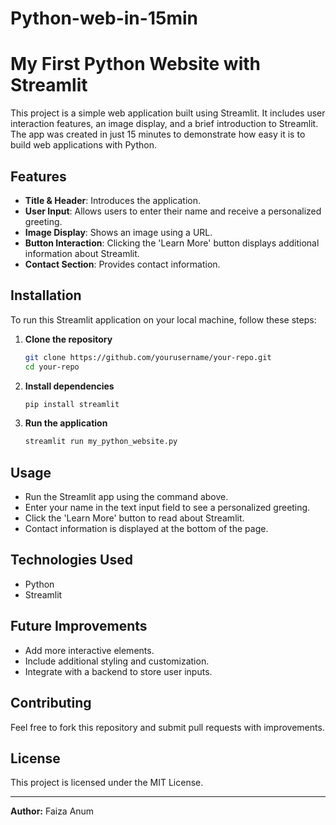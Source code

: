 # Python-web-in-15min
# My First Python Website with Streamlit

This project is a simple web application built using Streamlit. It includes user interaction features, an image display, and a brief introduction to Streamlit. The app was created in just 15 minutes to demonstrate how easy it is to build web applications with Python.

## Features
- **Title & Header**: Introduces the application.
- **User Input**: Allows users to enter their name and receive a personalized greeting.
- **Image Display**: Shows an image using a URL.
- **Button Interaction**: Clicking the 'Learn More' button displays additional information about Streamlit.
- **Contact Section**: Provides contact information.

## Installation
To run this Streamlit application on your local machine, follow these steps:

1. **Clone the repository**
   ```bash
   git clone https://github.com/yourusername/your-repo.git
   cd your-repo
   ```

2. **Install dependencies**
   ```bash
   pip install streamlit
   ```

3. **Run the application**
   ```bash
   streamlit run my_python_website.py
   ```

## Usage
- Run the Streamlit app using the command above.
- Enter your name in the text input field to see a personalized greeting.
- Click the 'Learn More' button to read about Streamlit.
- Contact information is displayed at the bottom of the page.

## Technologies Used
- Python
- Streamlit

## Future Improvements
- Add more interactive elements.
- Include additional styling and customization.
- Integrate with a backend to store user inputs.

## Contributing
Feel free to fork this repository and submit pull requests with improvements.

## License
This project is licensed under the MIT License.

---
**Author:** Faiza Anum

